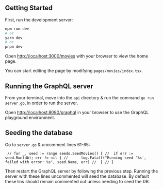 ## Getting Started

First, run the development server:

```bash
npm run dev
# or
yarn dev
# or
pnpm dev
```

Open [http://localhost:3000/movies](http://localhost:3000/movies) with your browser to view the home page. 

You can start editing the page by modifying `pages/movies/index.tsx`. 

## Running the GraphQL server

From your terminal, move into the `api` directory & run the command `go run server.go`, in order to run the server.

Open [http://localhost:8080/graphql](http://localhost:8080/graphql) in your browser to use the GraphQL playground environment. 

## Seeding the database

Go to `server.go` & uncomment lines 61-65:

` 
  // for _, seed := range seeds.SeedMovies() {
	// 	if err := seed.Run(db); err != nil {
	// 		log.Fatalf("Running seed '%s', failed with error: %s", seed.Name, err)
	// 	}
	// }
`

Then restart the GraphQL server by following the previous step. Running the server with these lines uncommented will seed the database. By default these lins should remain commented out unless needing to seed the DB. 
